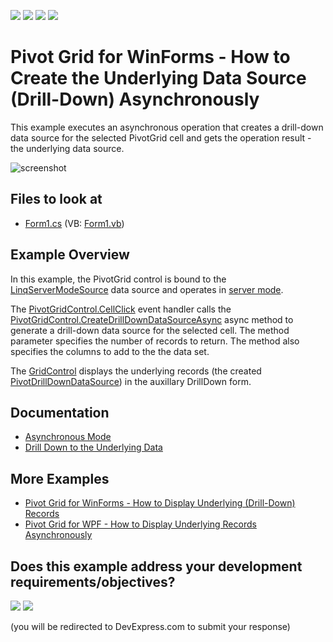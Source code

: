 <!-- default badges list -->
![](https://img.shields.io/endpoint?url=https://codecentral.devexpress.com/api/v1/VersionRange/128582675/21.1.1%2B)
[![](https://img.shields.io/badge/Open_in_DevExpress_Support_Center-FF7200?style=flat-square&logo=DevExpress&logoColor=white)](https://supportcenter.devexpress.com/ticket/details/E4567)
[![](https://img.shields.io/badge/📖_How_to_use_DevExpress_Examples-e9f6fc?style=flat-square)](https://docs.devexpress.com/GeneralInformation/403183)
[![](https://img.shields.io/badge/💬_Leave_Feedback-feecdd?style=flat-square)](#does-this-example-address-your-development-requirementsobjectives)
<!-- default badges end -->
<!-- default file list -->

# Pivot Grid for WinForms - How to Create the Underlying Data Source (Drill-Down) Asynchronously

This example executes an asynchronous operation that creates a drill-down data source for the selected PivotGrid cell and gets the operation result - the underlying data source.

![screenshot](/images/screenshot.png)

## Files to look at

* [Form1.cs](./CS/XtraPivotGrid_CreateDrillDownDataSourceAsync/Form1.cs) (VB: [Form1.vb](./VB/XtraPivotGrid_CreateDrillDownDataSourceAsync/Form1.vb))
<!-- default file list end -->

## Example Overview

In this example, the PivotGrid control is bound to the [LinqServerModeSource](https://docs.devexpress.com/CoreLibraries/DevExpress.Data.Linq.LinqServerModeSource) data source and operates in [server mode](https://docs.devexpress.com/WindowsForms/17856).

The [PivotGridControl.CellClick](https://docs.devexpress.com/WindowsForms/DevExpress.XtraPivotGrid.PivotGridControl.CellClick) event handler calls the  [PivotGridControl.CreateDrillDownDataSourceAsync](https://docs.devexpress.com/WindowsForms/DevExpress.XtraPivotGrid.PivotGridControl.CreateDrillDownDataSourceAsync(System.Int32-System.Int32-System.Collections.Generic.List-System.String-)?v=21.1) async method to generate a drill-down data source for the selected cell. The method parameter specifies the number of records to return. The method also specifies the columns to add to the the data set.

The [GridControl](https://docs.devexpress.com/WindowsForms/DevExpress.XtraGrid.GridControl) displays the underlying records (the created [PivotDrillDownDataSource](https://docs.devexpress.com/CoreLibraries/DevExpress.XtraPivotGrid.PivotDrillDownDataSource)) in the auxillary DrillDown form.

## Documentation

- [Asynchronous Mode](https://docs.devexpress.com/WindowsForms/9578/controls-and-libraries/pivot-grid/binding-to-data/asynchronous-mode)
- [Drill Down to the Underlying Data](https://docs.devexpress.com/WindowsForms/1882/controls-and-libraries/pivot-grid/data-shaping/summarization/summaries/obtaining-underlying-data-drill-down)

## More Examples

- [Pivot Grid for WinForms - How to Display Underlying (Drill-Down) Records](https://github.com/DevExpress-Examples/winforms-pivotgrid-how-to-display-underlying-data)
- [Pivot Grid for WPF - How to Display Underlying Records Asynchronously](https://github.com/DevExpress-Examples/wpf-pivotgrid-how-to-display-underlying-data-asynchronously)


<!-- feedback -->
## Does this example address your development requirements/objectives?

[<img src="https://www.devexpress.com/support/examples/i/yes-button.svg"/>](https://www.devexpress.com/support/examples/survey.xml?utm_source=github&utm_campaign=winforms-pivot-grid-create-the-underlying-data-source-asynchronously&~~~was_helpful=yes) [<img src="https://www.devexpress.com/support/examples/i/no-button.svg"/>](https://www.devexpress.com/support/examples/survey.xml?utm_source=github&utm_campaign=winforms-pivot-grid-create-the-underlying-data-source-asynchronously&~~~was_helpful=no)

(you will be redirected to DevExpress.com to submit your response)
<!-- feedback end -->
